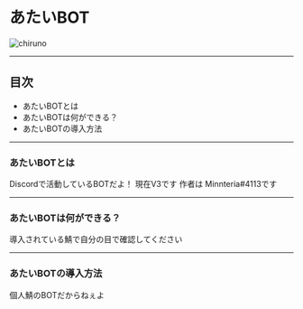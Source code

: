 # あたいBOT
![chiruno](https://media.discordapp.net/attachments/1113105921414021171/1134465602795360306/cirno.png?width=230&height=230)
***

## 目次
* あたいBOTとは
* あたいBOTは何ができる？
* あたいBOTの導入方法
 
***
### あたいBOTとは
Discordで活動しているBOTだよ！
現在V3です
作者は Minnteria#4113です

***
### あたいBOTは何ができる？
導入されている鯖で自分の目で確認してください

***
### あたいBOTの導入方法
個人鯖のBOTだからねぇよ
